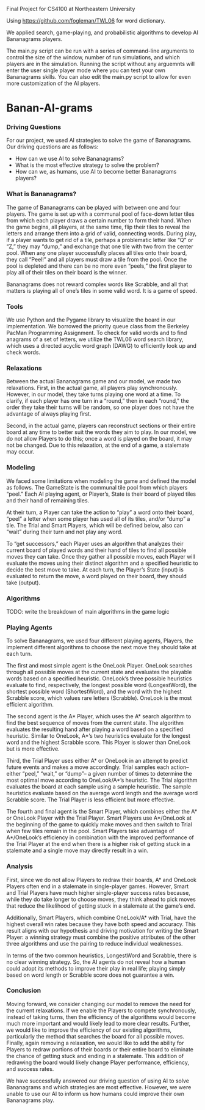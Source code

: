 Final Project for CS4100 at Northeastern University

Using https://github.com/fogleman/TWL06 for word dictionary.

We applied search, game-playing, and probabilistic algorithms to develop AI Bananagrams players. 

The main.py script can be run with a series of command-line arguments to control the size of the window, number of run simulations, and which players are in the simulation. Running the script without any arguemnts will enter the user single player mode where you can test your own Bananagrams skills.
You can also edit the main.py script to allow for even more customization of the AI players.

# Banan-AI-grams

### Driving Questions
For our project, we used AI strategies to solve the game of Bananagrams. Our driving questions are as follows: 
* How can we use AI to solve Bananagrams?
* What is the most effective strategy to solve the problem? 
* How can we, as humans, use AI to become better Bananagrams players? 

### What is Bananagrams? 

The game of Bananagrams can be played with between one and four players. The game is set up with a communal pool of face-down letter tiles from which each player draws a certain number to form their hand. When the game begins, all players, at the same time, flip their tiles to reveal the letters and arrange them into a grid of valid, connecting words. During play, if a player wants to get rid of a tile, perhaps a problematic letter like “Q” or “Z,” they may “dump,” and exchange that one tile with two from the center pool. When any one player successfully places all tiles onto their board, they call “Peel!” and all players must draw a tile from the pool. Once the pool is depleted and there can be no more even “peels,” the first player to play all of their tiles on their board is the winner. 

Bananagrams does not reward complex words like Scrabble, and all that matters is playing all of one’s tiles in some valid word. It is a game of speed. 

### Tools 
We use Python and the Pygame library to visualize the board in our implementation. We borrowed the priority queue class from the Berkeley PacMan Programming Assignment. To check for valid words and to find anagrams of a set of letters, we utilize the TWL06 word search library, which uses a directed acyclic word graph (DAWG) to efficiently look up and check words. 

### Relaxations 
Between the actual Bananagrams game and our model, we made two relaxations. 
First, in the actual game, all players play synchronously. However, in our model, they take turns playing one word at a time. To clarify, if each player has one turn in a “round,” then in each “round,” the order they take their turns will be random, so one player does not have the advantage of always playing first. 

Second, in the actual game, players can reconstruct sections or their entire board at any time to better suit the words they aim to play. In our model, we do not allow Players to do this; once a word is played on the board, it may not be changed. Due to this relaxation, at the end of a game, a stalemate may occur. 

### Modeling 
We faced some limitations when modeling the game and defined the model as follows. 
The GameState is the communal tile pool from which players “peel.” Each AI playing agent, or Player’s, State is their board of played tiles and their hand of remaining tiles. 

At their turn, a Player can take the action to “play” a word onto their board, “peel” a letter when some player has used all of its tiles, and/or “dump” a tile. The Trial and Smart Players, which will be defined below, also can “wait” during their turn and not play any word. 

To “get successors,” each Player uses an algorithm that analyzes their current board of played words and their hand of tiles to find all possible moves they can take. Once they gather all possible moves, each Player will evaluate the moves using their distinct algorithm and a specified heuristic to decide the best move to take. At each turn, the Player’s State (input) is evaluated to return the move, a word played on their board, they should take (output). 

### Algorithms
TODO: write the breakdown of main algorithms in the game logic


### Playing Agents
To solve Bananagrams, we used four different playing agents, Players, the implement different algorithms to choose the next move they should take at each turn. 

The first and most simple agent is the OneLook Player. OneLook searches through all possible moves at the current state and evaluates the playable words based on a specified heuristic. OneLook’s three possible heuristics evaluate to find, respectively, the longest possible word (LongestWord), the shortest possible word (ShortestWord), and the word with the highest Scrabble score, which values rare letters (Scrabble). OneLook is the most efficient algorithm. 

The second agent is the A* Player, which uses the A* search algorithm to find the best sequence of moves from the current state. The algorithm evaluates the resulting hand after playing a word based on a specified heuristic. Similar to OneLook, A*’s two heuristics evaluate for the longest word and the highest Scrabble score. This Player is slower than OneLook but is more effective. 

Third, the Trial Player uses either A* or OneLook in an attempt to predict future events and makes a move accordingly. Trial samples each action– either “peel,” “wait,” or “dump”– a given number of times to determine the most optimal move according to OneLook/A*’s heuristic. The Trial algorithm evaluates the board at each sample using a sample heuristic. The sample heuristics evaluate based on the average word length and the average word Scrabble score. The Trial Player is less efficient but more effective. 
	
The fourth and final agent is the Smart Player, which combines either the A* or OneLook Player with the Trial Player. Smart Players use A*/OneLook at the beginning of the game to quickly make moves and then switch to Trial when few tiles remain in the pool. Smart Players take advantage of A*/OneLook’s efficiency in combination with the improved performance of the Trial Player at the end when there is a higher risk of getting stuck in a stalemate and a single move may directly result in a win. 

### Analysis 
First, since we do not allow Players to redraw their boards, A* and OneLook Players often end in a stalemate in single-player games. However, Smart and Trial Players have much higher single-player success rates because, while they do take longer to choose moves, they think ahead to pick moves that reduce the likelihood of getting stuck in a stalemate at the game’s end. 

Additionally, Smart Players, which combine OneLook/A* with Trial, have the highest overall win rates because they have both speed and accuracy. This result aligns with our hypothesis and driving motivation for writing the Smart Player: a winning strategy must combine the positive attributes of the other three algorithms and use the pairing to reduce individual weaknesses. 

In terms of the two common heuristics, LongestWord and Scrabble, there is no clear winning strategy. So, the AI agents do not reveal how a human could adopt its methods to improve their play in real life; playing simply based on word length or Scrabble score does not guarantee a win. 

### Conclusion
Moving forward, we consider changing our model to remove the need for the current relaxations. If we enable the Players to compete synchronously, instead of taking turns, then the efficiency of the algorithms would become much more important and would likely lead to more clear results. Further, we would like to improve the efficiency of our existing algorithms, particularly the method that searches the board for all possible moves. Finally, again removing a relaxation, we would like to add the ability for Players to redraw portions of their boards or their entire board to eliminate the chance of getting stuck and ending in a stalemate. This addition of redrawing the board would likely change Player performance, efficiency, and success rates. 

We have successfully answered our driving question of using AI to solve Bananagrams and which strategies are most effective. However, we were unable to use our AI to inform us how humans could improve their own Bananagrams play. 
